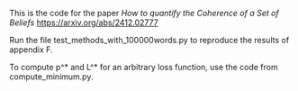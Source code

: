 This is the code for the paper _How to quantify the Coherence of a Set of Beliefs_ <https://arxiv.org/abs/2412.02777>

Run the file test_methods_with_100000words.py to reproduce the results of appendix F.

To compute p^* and L^* for an arbitrary loss function, use the code from compute_minimum.py.
